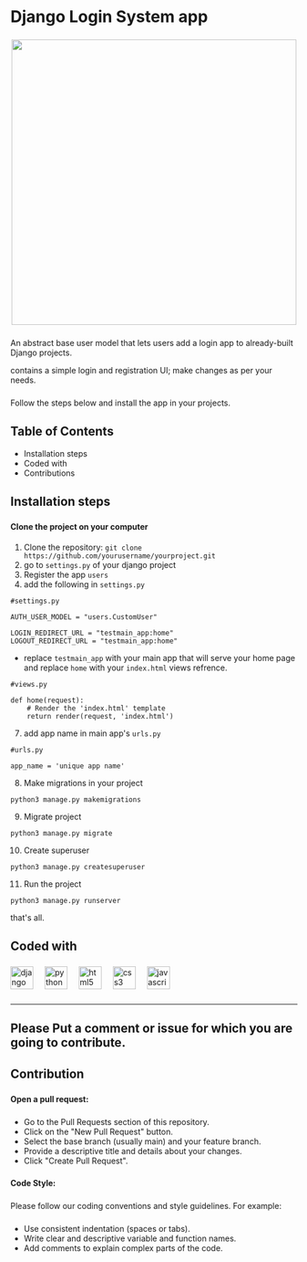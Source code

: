<h1 align="left">Django Login System app</h1>

###
<div align="center">
  <img height="500" src="https://i.ibb.co/YfVY7qB/django-app.png"  />
</div>

###

<p align="left">An abstract base user model that lets users add a login app to already-built Django projects.</p>
contains a simple login and registration UI; make changes as per your needs.

###

<p align="left">Follow the steps below and install the app in your projects.</p>


## Table of Contents

- Installation steps
- Coded with
- Contributions

<h2 align="left">Installation steps</h2>

###

<h4 align="left">Clone the project on your computer</h4>

1. Clone the repository: `git clone https://github.com/yourusername/yourproject.git`
4. go to `settings.py` of your django project
2. Register the app `users`
6. add the following in `settings.py`

```
#settings.py

AUTH_USER_MODEL = "users.CustomUser"

LOGIN_REDIRECT_URL = "testmain_app:home"
LOGOUT_REDIRECT_URL = "testmain_app:home"
```
- replace `testmain_app` with your main app that will serve your home page
and replace `home` with your `index.html` views refrence.

```
#views.py

def home(request):
    # Render the 'index.html' template
    return render(request, 'index.html')
```

7. add app name in main app's `urls.py`
```
#urls.py

app_name = 'unique app name'
```

8. Make migrations in your project
```
python3 manage.py makemigrations
```

9. Migrate project
```
python3 manage.py migrate
```

10. Create superuser
```
python3 manage.py createsuperuser
```

11. Run the project
```
python3 manage.py runserver
```

that's all.
###

<h2 align="left">Coded with</h2>

###

<div align="left">
  <img src="https://skillicons.dev/icons?i=django" height="40" alt="django logo"  />
  <img width="12" />
  <img src="https://cdn.simpleicons.org/python/3776AB" height="40" alt="python logo"  />
  <img width="12" />
  <img src="https://skillicons.dev/icons?i=html" height="40" alt="html5 logo"  />
  <img width="12" />
  <img src="https://skillicons.dev/icons?i=css" height="40" alt="css3 logo"  />
  <img width="12" />
  <img src="https://skillicons.dev/icons?i=js" height="40" alt="javascript logo"  />
</div>

###
---


<h2 align="left">Please Put a comment or issue for which you are going to contribute.</h2>

###

<h2 align="left">Contribution</h2>

###

<h4 align="left">Open a pull request:</h4>

###

- Go to the Pull Requests section of this repository.
- Click on the "New Pull Request" button.
- Select the base branch (usually main) and your feature branch.
- Provide a descriptive title and details about your changes.
- Click "Create Pull Request".

###

<h4 align="left">Code Style:</h4>

###

<p align="left">Please follow our coding conventions and style guidelines. For example:</p>

###

- Use consistent indentation (spaces or tabs).
- Write clear and descriptive variable and function names.
- Add comments to explain complex parts of the code.

###


###
